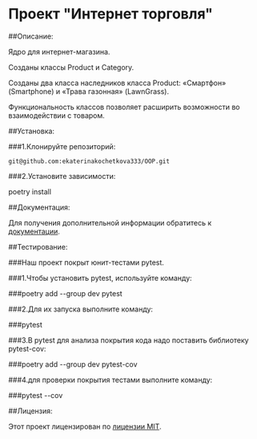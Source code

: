 # Проект "Интернет торговля"

##Описание:

Ядро для интернет-магазина.

Созданы классы Product и Category.

Созданы два класса наследников класса Product: 
«Смартфон» (Smartphone) и «Трава газонная» (LawnGrass).

Функциональность классов позволяет расширить возможности
во взаимодействии с товаром.


##Установка:

###1.Клонируйте репозиторий:

```git@github.com:ekaterinakochetkova333/OOP.git```

###2.Установите зависимости:

poetry install

##Документация:

Для получения дополнительной информации обратитесь к [документации](docs/README.md).

##Тестирование:

###Наш проект покрыт юнит-тестами pytest. 

###1.Чтобы установить pytest, используйте команду:

###poetry add --group dev pytest

###2.Для их запуска выполните команду:

###pytest

###3.В pytest для анализа покрытия кода надо поставить библиотеку pytest-cov:

###poetry add --group dev pytest-cov

###4.для проверки покрытия тестами выполните команду:

###pytest --cov

##Лицензия:

Этот проект лицензирован по [лицензии MIT](LICENSE).